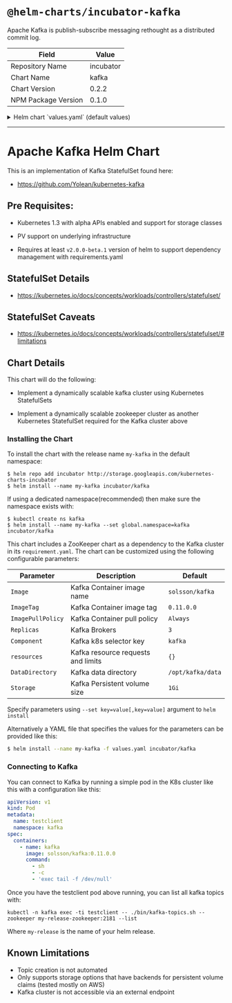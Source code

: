 # `@helm-charts/incubator-kafka`

Apache Kafka is publish-subscribe messaging rethought as a distributed commit log.

| Field               | Value     |
| ------------------- | --------- |
| Repository Name     | incubator |
| Chart Name          | kafka     |
| Chart Version       | 0.2.2     |
| NPM Package Version | 0.1.0     |

<details>

<summary>Helm chart `values.yaml` (default values)</summary>

```yaml
--- #------------------------------------------------------------------------------

#------------------------------------------------------------------------------
# Kafka:
Replicas: 3
Image: 'solsson/kafka'
ImageTag: '0.11.0.0'
ImagePullPolicy: 'IfNotPresent'
resources:
  {}
  # limits:
  #   cpu: 200m
  #   memory: 1536Mi
  # requests:
  #   cpu: 100m
  #   memory: 1024Mi
Storage: '1Gi'
# StorageClass: default
DataDirectory: '/opt/kafka/data'

#------------------------------------------------------------------------------
# Zookeeper:
#------------------------------------------------------------------------------

zookeeper:
  Servers: 3
  Resources: {}
  Heap: '1G'
  Storage: '2Gi'
  # StorageClass: default
  ServerPort: 2888
  LeaderElectionPort: 3888
  ClientPort: 2181
  ImagePullPolicy: 'IfNotPresent'
  TickTimeMs: 2000
  InitTicks: 10
  SyncTicks: 5
  ClientCnxns: 60
  SnapRetain: 3
  PurgeHours: 1
  ProbeInitialDelaySeconds: 15
  ProbeTimeoutSeconds: 5
  AntiAffinity: 'hard'
  LogLevel: 'INFO'
```

</details>

---

# Apache Kafka Helm Chart

This is an implementation of Kafka StatefulSet found here:

- https://github.com/Yolean/kubernetes-kafka

## Pre Requisites:

- Kubernetes 1.3 with alpha APIs enabled and support for storage classes

- PV support on underlying infrastructure

- Requires at least `v2.0.0-beta.1` version of helm to support
  dependency management with requirements.yaml

## StatefulSet Details

- https://kubernetes.io/docs/concepts/workloads/controllers/statefulset/

## StatefulSet Caveats

- https://kubernetes.io/docs/concepts/workloads/controllers/statefulset/#limitations

## Chart Details

This chart will do the following:

- Implement a dynamically scalable kafka cluster using Kubernetes StatefulSets

- Implement a dynamically scalable zookeeper cluster as another Kubernetes StatefulSet required for the Kafka cluster above

### Installing the Chart

To install the chart with the release name `my-kafka` in the default
namespace:

```
$ helm repo add incubator http://storage.googleapis.com/kubernetes-charts-incubator
$ helm install --name my-kafka incubator/kafka
```

If using a dedicated namespace(recommended) then make sure the namespace
exists with:

```
$ kubectl create ns kafka
$ helm install --name my-kafka --set global.namespace=kafka incubator/kafka
```

This chart includes a ZooKeeper chart as a dependency to the Kafka
cluster in its `requirement.yaml`. The chart can be customized using the
following configurable parameters:

| Parameter         | Description                        | Default           |
| ----------------- | ---------------------------------- | ----------------- |
| `Image`           | Kafka Container image name         | `solsson/kafka`   |
| `ImageTag`        | Kafka Container image tag          | `0.11.0.0`        |
| `ImagePullPolicy` | Kafka Container pull policy        | `Always`          |
| `Replicas`        | Kafka Brokers                      | `3`               |
| `Component`       | Kafka k8s selector key             | `kafka`           |
| `resources`       | Kafka resource requests and limits | `{}`              |
| `DataDirectory`   | Kafka data directory               | `/opt/kafka/data` |
| `Storage`         | Kafka Persistent volume size       | `1Gi`             |

Specify parameters using `--set key=value[,key=value]` argument to `helm install`

Alternatively a YAML file that specifies the values for the parameters can be provided like this:

```bash
$ helm install --name my-kafka -f values.yaml incubator/kafka
```

### Connecting to Kafka

You can connect to Kafka by running a simple pod in the K8s cluster like this with a configuration like this:

```yaml
apiVersion: v1
kind: Pod
metadata:
  name: testclient
  namespace: kafka
spec:
  containers:
    - name: kafka
      image: solsson/kafka:0.11.0.0
      command:
        - sh
        - -c
        - 'exec tail -f /dev/null'
```

Once you have the testclient pod above running, you can list all kafka
topics with:

`kubectl -n kafka exec -ti testclient -- ./bin/kafka-topics.sh --zookeeper my-release-zookeeper:2181 --list`

Where `my-release` is the name of your helm release.

## Known Limitations

- Topic creation is not automated
- Only supports storage options that have backends for persistent volume claims (tested mostly on AWS)
- Kafka cluster is not accessible via an external endpoint
